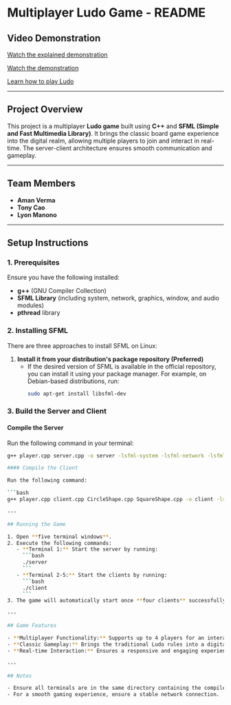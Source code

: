 # Multiplayer Ludo Game - README

## Video Demonstration

[Watch the  explained demonstration](https://youtu.be/RyOx62pDgrI)

[Watch the demonstration](https://youtu.be/K7mSVq3CRgo?si=lPu3qpgogi3bVlSB)

[Learn how to play Ludo](https://youtu.be/xYXj9DwKHr4?si=MBgQe5E853CsJg8M)

---

## Project Overview

This project is a multiplayer **Ludo game** built using **C++** and **SFML (Simple and Fast Multimedia Library)**. It brings the classic board game experience into the digital realm, allowing multiple players to join and interact in real-time. The server-client architecture ensures smooth communication and gameplay.

---

## Team Members

- **Aman Verma**
- **Tony Cao**
- **Lyon Manono**

---

## Setup Instructions

### 1. Prerequisites

Ensure you have the following installed:

- **g++** (GNU Compiler Collection)
- **SFML Library** (including system, network, graphics, window, and audio modules)
- **pthread** library

### 2. Installing SFML

There are three approaches to install SFML on Linux:

1. **Install it from your distribution's package repository (Preferred)**
   - If the desired version of SFML is available in the official repository, you can install it using your package manager. For example, on Debian-based distributions, run:
     ```bash
     sudo apt-get install libsfml-dev
     ```

### 3. Build the Server and Client

#### Compile the Server

Run the following command in your terminal:

```bash
g++ player.cpp server.cpp -o server -lsfml-system -lsfml-network -lsfml-graphics -lsfml-window -lsfml-audio -lpthread```

#### Compile the Client

Run the following command:

```bash
g++ player.cpp client.cpp CircleShape.cpp SquareShape.cpp -o client -lsfml-system -lsfml-network -lsfml-graphics -lsfml-window -lsfml-audio -lpthread```

---

## Running the Game

1. Open **five terminal windows**.
2. Execute the following commands:
   - **Terminal 1:** Start the server by running:
     ```bash
     ./server
     ```
   - **Terminal 2-5:** Start the clients by running:
     ```bash
     ./client
     ```
3. The game will automatically start once **four clients** successfully connect to the server.

---

## Game Features

- **Multiplayer Functionality:** Supports up to 4 players for an interactive gaming experience.
- **Classic Gameplay:** Brings the traditional Ludo rules into a digital format.
- **Real-time Interaction:** Ensures a responsive and engaging experience for all players.

---

## Notes

- Ensure all terminals are in the same directory containing the compiled files.
- For a smooth gaming experience, ensure a stable network connection.

